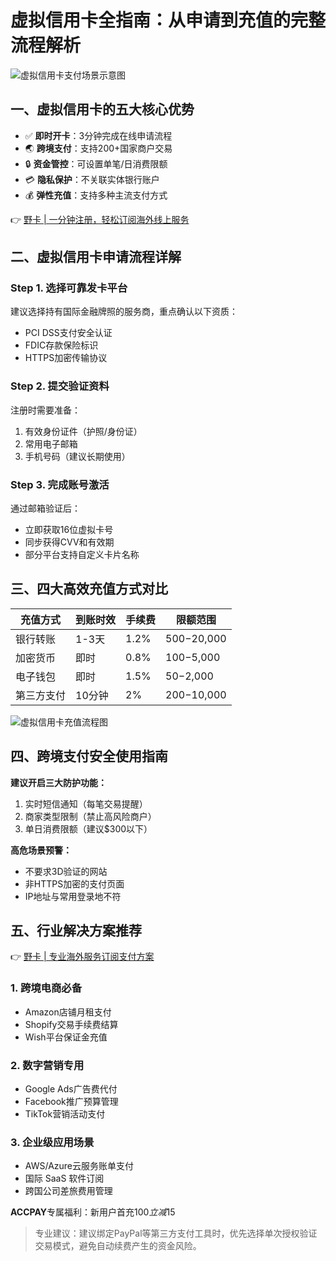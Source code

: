 # 虚拟信用卡全指南：从申请到充值的完整流程解析

![虚拟信用卡支付场景示意图](https://via.placeholder.com/800x400)

## 一、虚拟信用卡的五大核心优势
- ✅ **即时开卡**：3分钟完成在线申请流程
- 🌏 **跨境支付**：支持200+国家商户交易
- 🔒 **资金管控**：可设置单笔/日消费限额
- 💳 **隐私保护**：不关联实体银行账户
- 💰 **弹性充值**：支持多种主流支付方式

👉 [野卡 | 一分钟注册，轻松订阅海外线上服务](https://bbtdd.com/yeka)

## 二、虚拟信用卡申请流程详解
### Step 1. 选择可靠发卡平台
建议选择持有国际金融牌照的服务商，重点确认以下资质：
- PCI DSS支付安全认证
- FDIC存款保险标识
- HTTPS加密传输协议

### Step 2. 提交验证资料
注册时需要准备：
1. 有效身份证件（护照/身份证）
2. 常用电子邮箱
3. 手机号码（建议长期使用）

### Step 3. 完成账号激活
通过邮箱验证后：
- 立即获取16位虚拟卡号
- 同步获得CVV和有效期
- 部分平台支持自定义卡片名称

## 三、四大高效充值方式对比
| 充值方式   | 到账时效 | 手续费 | 限额范围    |
|------------|----------|--------|-------------|
| 银行转账   | 1-3天    | 1.2%   | $500-$20,000|
| 加密货币   | 即时     | 0.8%   | $100-$5,000 |
| 电子钱包    | 即时     | 1.5%   | $50-$2,000  |
| 第三方支付 | 10分钟   | 2%     | $200-$10,000|

![虚拟信用卡充值流程图](https://via.placeholder.com/600x300)

## 四、跨境支付安全使用指南
**建议开启三大防护功能：**
1. 实时短信通知（每笔交易提醒）
2. 商家类型限制（禁止高风险商户）
3. 单日消费限额（建议$300以下）

**高危场景预警：**
- 不要求3D验证的网站
- 非HTTPS加密的支付页面
- IP地址与常用登录地不符

## 五、行业解决方案推荐
👉 [野卡 | 专业海外服务订阅支付方案](https://bbtdd.com/yeka)

### 1. 跨境电商必备
- Amazon店铺月租支付
- Shopify交易手续费结算
- Wish平台保证金充值

### 2. 数字营销专用
- Google Ads广告费代付
- Facebook推广预算管理
- TikTok营销活动支付

### 3. 企业级应用场景
- AWS/Azure云服务账单支付
- 国际 SaaS 软件订阅
- 跨国公司差旅费用管理

**ACCPAY**专属福利：新用户首充$100立减$15

> 专业建议：建议绑定PayPal等第三方支付工具时，优先选择单次授权验证交易模式，避免自动续费产生的资金风险。